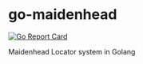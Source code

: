 # go-maidenhead

[![Go Report Card](https://goreportcard.com/badge/github.com/pd0mz/go-maidenhead)](http://goreportcard.com/report/github.com/pd0mz/go-maidenhead)


Maidenhead Locator system in Golang
